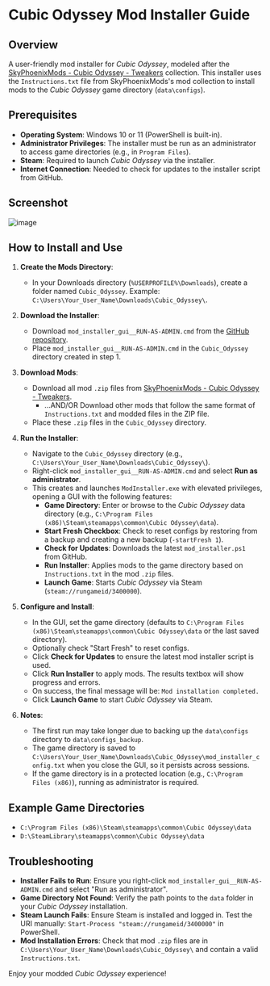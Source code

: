 # Cubic Odyssey Mod Installer Guide

## Overview
A user-friendly mod installer for *Cubic Odyssey*, modeled after the [SkyPhoenixMods - Cubic Odyssey - Tweakers](https://www.nexusmods.com/cubicodyssey/mods/5?tab=description) collection. This installer uses the `Instructions.txt` file from SkyPhoenixMods's mod collection to install mods to the *Cubic Odyssey* game directory (`data\configs`).

## Prerequisites
- **Operating System**: Windows 10 or 11 (PowerShell is built-in).
- **Administrator Privileges**: The installer must be run as an administrator to access game directories (e.g., in `Program Files`).
- **Steam**: Required to launch *Cubic Odyssey* via the installer.
- **Internet Connection**: Needed to check for updates to the installer script from GitHub.

## Screenshot
![image](https://github.com/user-attachments/assets/b28c7988-5d4c-4f42-af7b-f7071a138fef)

## How to Install and Use

1. **Create the Mods Directory**:
   - In your Downloads directory (`%USERPROFILE%\Downloads`), create a folder named `Cubic_Odyssey`. Example: `C:\Users\Your_User_Name\Downloads\Cubic_Odyssey\`.

2. **Download the Installer**:
   - Download `mod_installer_gui__RUN-AS-ADMIN.cmd` from the [GitHub repository](https://github.com/SirFrostingham/cubic_odyssey_mods_installer).
   - Place `mod_installer_gui__RUN-AS-ADMIN.cmd` in the `Cubic_Odyssey` directory created in step 1.

3. **Download Mods**:
   - Download all mod `.zip` files from [SkyPhoenixMods - Cubic Odyssey - Tweakers](https://www.nexusmods.com/cubicodyssey/mods/5?tab=files).
      - ...AND/OR Download other mods that follow the same format of `Instructions.txt` and modded files in the ZIP file.
   - Place these `.zip` files in the `Cubic_Odyssey` directory.

4. **Run the Installer**:
   - Navigate to the `Cubic_Odyssey` directory (e.g., `C:\Users\Your_User_Name\Downloads\Cubic_Odyssey\`).
   - Right-click `mod_installer_gui__RUN-AS-ADMIN.cmd` and select **Run as administrator**.
   - This creates and launches `ModInstaller.exe` with elevated privileges, opening a GUI with the following features:
     - **Game Directory**: Enter or browse to the *Cubic Odyssey* data directory (e.g., `C:\Program Files (x86)\Steam\steamapps\common\Cubic Odyssey\data`).
     - **Start Fresh Checkbox**: Check to reset configs by restoring from a backup and creating a new backup (`-startFresh 1`).
     - **Check for Updates**: Downloads the latest `mod_installer.ps1` from GitHub.
     - **Run Installer**: Applies mods to the game directory based on `Instructions.txt` in the mod `.zip` files.
     - **Launch Game**: Starts *Cubic Odyssey* via Steam (`steam://rungameid/3400000`).

5. **Configure and Install**:
   - In the GUI, set the game directory (defaults to `C:\Program Files (x86)\Steam\steamapps\common\Cubic Odyssey\data` or the last saved directory).
   - Optionally check "Start Fresh" to reset configs.
   - Click **Check for Updates** to ensure the latest mod installer script is used.
   - Click **Run Installer** to apply mods. The results textbox will show progress and errors.
   - On success, the final message will be: `Mod installation completed.`
   - Click **Launch Game** to start *Cubic Odyssey* via Steam.

6. **Notes**:
   - The first run may take longer due to backing up the `data\configs` directory to `data\configs_backup`.
   - The game directory is saved to `C:\Users\Your_User_Name\Downloads\Cubic_Odyssey\mod_installer_config.txt` when you close the GUI, so it persists across sessions.
   - If the game directory is in a protected location (e.g., `C:\Program Files (x86)`), running as administrator is required.

## Example Game Directories
- `C:\Program Files (x86)\Steam\steamapps\common\Cubic Odyssey\data`
- `D:\SteamLibrary\steamapps\common\Cubic Odyssey\data`

## Troubleshooting
- **Installer Fails to Run**: Ensure you right-click `mod_installer_gui__RUN-AS-ADMIN.cmd` and select "Run as administrator".
- **Game Directory Not Found**: Verify the path points to the `data` folder in your *Cubic Odyssey* installation.
- **Steam Launch Fails**: Ensure Steam is installed and logged in. Test the URI manually: `Start-Process "steam://rungameid/3400000"` in PowerShell.
- **Mod Installation Errors**: Check that mod `.zip` files are in `C:\Users\Your_User_Name\Downloads\Cubic_Odyssey\` and contain a valid `Instructions.txt`.

Enjoy your modded *Cubic Odyssey* experience!
